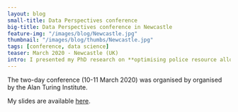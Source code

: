 ```yaml
---
layout: blog
small-title: Data Perspectives conference
big-title: Data Perspectives conference in Newcastle
feature-img: "/images/blog/Newcastle.jpg"
thumbnail: "/images/blog/thumbs/Newcastle.jpg"
tags: [conference, data science]
teaser: March 2020 - Newcastle (UK)
intro: I presented my PhD research on **optimising police resource allocation for current and future demand** at the Data Perspectives conference in Newcastle.
---
```


The two-day conference (10-11 March 2020) was organised by organised by the Alan Turing Institute.

My slides are available [here](https://www.beautiful.ai/player/-M1Q3NDqQ8vFAO3gwt3B).


